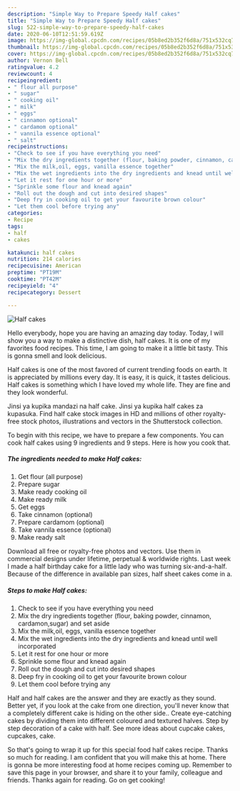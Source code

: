 ```yaml
---
description: "Simple Way to Prepare Speedy Half cakes"
title: "Simple Way to Prepare Speedy Half cakes"
slug: 522-simple-way-to-prepare-speedy-half-cakes
date: 2020-06-10T12:51:59.619Z
image: https://img-global.cpcdn.com/recipes/05b8ed2b352f6d8a/751x532cq70/half-cakes-recipe-main-photo.jpg
thumbnail: https://img-global.cpcdn.com/recipes/05b8ed2b352f6d8a/751x532cq70/half-cakes-recipe-main-photo.jpg
cover: https://img-global.cpcdn.com/recipes/05b8ed2b352f6d8a/751x532cq70/half-cakes-recipe-main-photo.jpg
author: Vernon Bell
ratingvalue: 4.2
reviewcount: 4
recipeingredient:
- " flour all purpose"
- " sugar"
- " cooking oil"
- " milk"
- " eggs"
- " cinnamon optional"
- " cardamom optional"
- " vannila essence optional"
- " salt"
recipeinstructions:
- "Check to see if you have everything you need"
- "Mix the dry ingredients together (flour, baking powder, cinnamon, cardamon,sugar) and set aside"
- "Mix the milk,oil, eggs, vanilla essence together"
- "Mix the wet ingredients into the dry ingredients and knead until well incorporated"
- "Let it rest for one hour or more"
- "Sprinkle some flour and knead again"
- "Roll out the dough and cut into desired shapes"
- "Deep fry in cooking oil to get your favourite brown colour"
- "Let them cool before trying any"
categories:
- Recipe
tags:
- half
- cakes

katakunci: half cakes 
nutrition: 214 calories
recipecuisine: American
preptime: "PT19M"
cooktime: "PT42M"
recipeyield: "4"
recipecategory: Dessert

---
```



![Half cakes](https://img-global.cpcdn.com/recipes/05b8ed2b352f6d8a/751x532cq70/half-cakes-recipe-main-photo.jpg)

Hello everybody, hope you are having an amazing day today. Today, I will show you a way to make a distinctive dish, half cakes. It is one of my favorites food recipes. This time, I am going to make it a little bit tasty. This is gonna smell and look delicious.

Half cakes is one of the most favored of current trending foods on earth. It is appreciated by millions every day. It is easy, it is quick, it tastes delicious. Half cakes is something which I have loved my whole life. They are fine and they look wonderful.

Jinsi ya kupika mandazi na half cake. Jinsi ya kupika half cakes za kupasuka. Find half cake stock images in HD and millions of other royalty-free stock photos, illustrations and vectors in the Shutterstock collection.


To begin with this recipe, we have to prepare a few components. You can cook half cakes using 9 ingredients and 9 steps. Here is how you cook that.

<!--inarticleads1-->

##### The ingredients needed to make Half cakes:

1. Get  flour (all purpose)
1. Prepare  sugar
1. Make ready  cooking oil
1. Make ready  milk
1. Get  eggs
1. Take  cinnamon (optional)
1. Prepare  cardamom (optional)
1. Take  vannila essence (optional)
1. Make ready  salt


Download all free or royalty-free photos and vectors. Use them in commercial designs under lifetime, perpetual &amp; worldwide rights. Last week I made a half birthday cake for a little lady who was turning six-and-a-half. Because of the difference in available pan sizes, half sheet cakes come in a. 

<!--inarticleads2-->

##### Steps to make Half cakes:

1. Check to see if you have everything you need
1. Mix the dry ingredients together (flour, baking powder, cinnamon, cardamon,sugar) and set aside
1. Mix the milk,oil, eggs, vanilla essence together
1. Mix the wet ingredients into the dry ingredients and knead until well incorporated
1. Let it rest for one hour or more
1. Sprinkle some flour and knead again
1. Roll out the dough and cut into desired shapes
1. Deep fry in cooking oil to get your favourite brown colour
1. Let them cool before trying any


Half and half cakes are the answer and they are exactly as they sound. Better yet, if you look at the cake from one direction, you&#39;ll never know that a completely different cake is hiding on the other side.. Create eye-catching cakes by dividing them into different coloured and textured halves. Step by step decoration of a cake with half. See more ideas about cupcake cakes, cupcakes, cake. 

So that's going to wrap it up for this special food half cakes recipe. Thanks so much for reading. I am confident that you will make this at home. There is gonna be more interesting food at home recipes coming up. Remember to save this page in your browser, and share it to your family, colleague and friends. Thanks again for reading. Go on get cooking!
